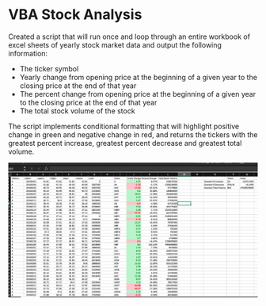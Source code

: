 # VBA Stock Analysis #

Created a script that will run once and loop through an entire workbook of excel sheets of yearly stock market data and output the following information:

<ul> 
   <li> The ticker symbol </li>
   <li>Yearly change from opening price at the beginning of a given year to the closing price at the end of that year </li>
   <li> The percent change from opening price at the beginning of a given year to the closing price at the end of that year </li>
   <li>The total stock volume of the stock </li>
 </ul>
 
The script implements conditional formatting that will highlight positive change in green and negative change in red, and returns the tickers with the greatest percent increase, greatest percent decrease and greatest total volume.

 
<img src="Results/Results 2016.png" alt="results">

